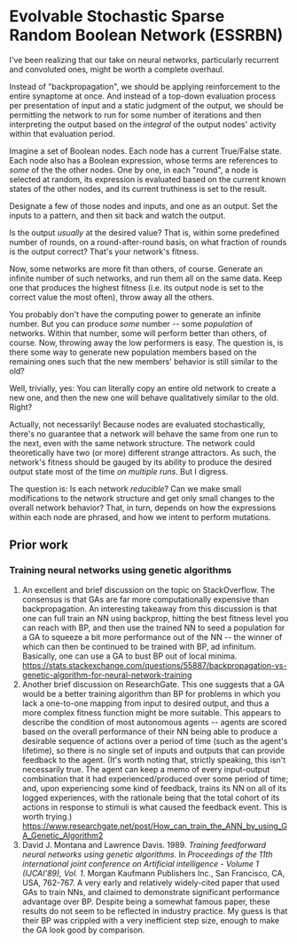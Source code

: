 # Evolvable Stochastic Sparse Random Boolean Network (ESSRBN)

I've been realizing that our take on neural networks, particularly recurrent and convoluted ones, might be worth a complete overhaul.

Instead of "backpropagation", we should be applying reinforcement to the entire synaptome at once. And instead of a top-down evaluation process per presentation of input and a static judgment of the output, we should be permitting the network to run for some number of iterations and then interpreting the output based on the _integral_ of the output nodes' activity within that evaluation period.

Imagine a set of Boolean nodes. Each node has a current True/False state. Each node also has a Boolean expression, whose terms are references to _some_ of the the other nodes. One by one, in each "round", a node is selected at random, its expression is evaluated based on the current known states of the other nodes, and its current truthiness is set to the result.

Designate a few of those nodes and inputs, and one as an output. Set the inputs to a pattern, and then sit back and watch the output.

Is the output _usually_ at the desired value? That is, within some predefined number of rounds, on a round-after-round basis, on what fraction of rounds is the output correct? That's your network's fitness.

Now, some networks are more fit than others, of course. Generate an infinite number of such networks, and run them all on the same data. Keep one that produces the highest fitness (i.e. its output node is set to the correct value the most often), throw away all the others.

You probably don't have the computing power to generate an infinite number. But you can produce _some_ number -- some _population_ of networks. Within that number, some will perform better than others, of course. Now, throwing away the low performers is easy. The question is, is there some way to generate new population members based on the remaining ones such that the new members' behavior is still similar to the old? 

Well, trivially, yes: You can literally copy an entire old network to create a new one, and then the new one will behave qualitatively similar to the old. Right?

Actually, not necessarily! Because nodes are evaluated stochastically, there's no guarantee that a network will behave the same from one run to the next, even with the same network structure. The network could theoretically have two (or more) different strange attractors. As such, the network's fitness should be gauged by its ability to produce the desired output state most of the time _on multiple runs_. But I digress.

The question is: Is each network _reducible_? Can we make small modifications to the network structure and get only small changes to the overall network behavior? That, in turn, depends on how the expressions within each node are phrased, and how we intent to perform mutations.


## Prior work

### Training neural networks using genetic algorithms

1. An excellent and brief discussion on the topic on StackOverflow. The consensus is that GAs are far more computationally expensive than backpropagation. An interesting takeaway from this discussion is that one can full train an NN using backprop, hitting the best fitness level you can reach with BP, and then use the trained NN to seed a population for a GA to squeeze a bit more performance out of the NN -- the winner of which can then be continued to be trained with BP, ad infinitum. Basically, one can use a GA to bust BP out of local minima. https://stats.stackexchange.com/questions/55887/backpropagation-vs-genetic-algorithm-for-neural-network-training
1. Another brief discussion on ResearchGate. This one suggests that a GA would be a better training algorithm than BP for problems in which you lack a one-to-one mapping from input to desired output, and thus a more complex fitness function might be more suitable. This appears to describe the condition of most autonomous agents -- agents are scored based on the overall performance of their NN being able to produce a desirable sequence of actions over a period of time (such as the agent's lifetime), so there is no single set of inputs and outputs that can provide feedback to the agent. (It's worth noting that, strictly speaking, this isn't necessarily true. The agent can keep a memo of every input-output combination that it had experienced/produced over some period of time; and, upon experiencing some kind of feedback, trains its NN on all of its logged experiences, with the rationale being that the total cohort of its actions in response to stimuli is what caused the feedback event. This is worth trying.) https://www.researchgate.net/post/How_can_train_the_ANN_by_using_GA_Genetic_Algorithm2
1. David J. Montana and Lawrence Davis. 1989. _Training feedforward neural networks using genetic algorithms._ In _Proceedings of the 11th international joint conference on Artificial intelligence - Volume 1 (IJCAI'89), Vol. 1_. Morgan Kaufmann Publishers Inc., San Francisco, CA, USA, 762-767. A very early and relatively widely-cited paper that used GAs to train NNs, and claimed to demonstrate significant performance advantage over BP. Despite being a somewhat famous paper, these results do not seem to be reflected in industry practice. My guess is that their BP was crippled with a very inefficient step size, enough to make the GA look good by comparison.

